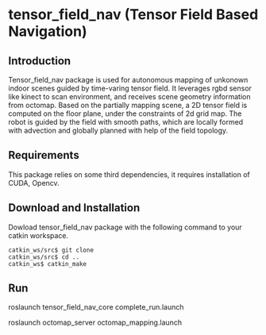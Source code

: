 # tensor_field_nav (Tensor Field Based Navigation)

## Introduction

Tensor_field_nav package is used for autonomous mapping of unkonown indoor scenes guided by time-varing tensor field. It leverages rgbd sensor like kinect to scan environment, and receives scene geometry information from octomap. Based on the partially mapping scene, a 2D tensor field is computed on the floor plane, under the constraints of 2d grid map. The robot is guided by the field with smooth paths, which are locally formed with advection and globally planned with help of the field topology.

## Requirements

This package relies on some third dependencies, it requires installation of CUDA, Opencv.


## Download and Installation

Dowload tensor_field_nav package with the following command to your catkin workspace.
```
catkin_ws/src$ git clone 
catkin_ws/src$ cd ..
catkin_ws$ catkin_make
```
## Run
roslaunch tensor_field_nav_core complete_run.launch

roslaunch octomap_server octomap_mapping.launch




